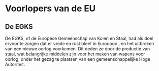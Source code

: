# Voorlopers van de EU

## De EGKS
De EGKS, of de Europese Gemeenschap van Kolen en Staal, had als doel ervoor te zorgen dat er vrede en rust bleef in Eurooooo , en het uitbreken van een nieuwe oorlog voorkomen.
Dit deden ze door de productie van staal, wat belangrijke middelen zijn voor het maken van wapens voor oorlog, 
onder het gezag te plaatsen van een gemeenschappelijke Hoge Autoriteit.
